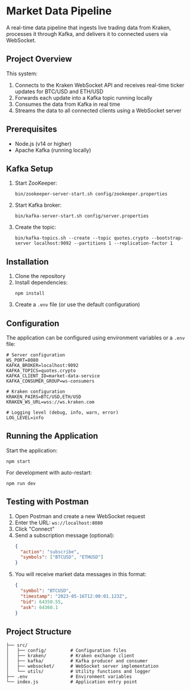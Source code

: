 # Market Data Pipeline

A real-time data pipeline that ingests live trading data from Kraken, processes it through Kafka, and delivers it to connected users via WebSocket.

## Project Overview

This system:

1. Connects to the Kraken WebSocket API and receives real-time ticker updates for BTC/USD and ETH/USD
2. Forwards each update into a Kafka topic running locally
3. Consumes the data from Kafka in real time
4. Streams the data to all connected clients using a WebSocket server

## Prerequisites

- Node.js (v14 or higher)
- Apache Kafka (running locally)

## Kafka Setup

1. Start ZooKeeper:

   ```
   bin/zookeeper-server-start.sh config/zookeeper.properties
   ```

2. Start Kafka broker:

   ```
   bin/kafka-server-start.sh config/server.properties
   ```

3. Create the topic:
   ```
   bin/kafka-topics.sh --create --topic quotes.crypto --bootstrap-server localhost:9092 --partitions 1 --replication-factor 1
   ```

## Installation

1. Clone the repository
2. Install dependencies:
   ```
   npm install
   ```
3. Create a `.env` file (or use the default configuration)

## Configuration

The application can be configured using environment variables or a `.env` file:

```
# Server configuration
WS_PORT=8080
KAFKA_BROKER=localhost:9092
KAFKA_TOPICS=quotes.crypto
KAFKA_CLIENT_ID=market-data-service
KAFKA_CONSUMER_GROUP=ws-consumers

# Kraken configuration
KRAKEN_PAIRS=BTC/USD,ETH/USD
KRAKEN_WS_URL=wss://ws.kraken.com

# Logging level (debug, info, warn, error)
LOG_LEVEL=info
```

## Running the Application

Start the application:

```
npm start
```

For development with auto-restart:

```
npm run dev
```

## Testing with Postman

1. Open Postman and create a new WebSocket request
2. Enter the URL: `ws://localhost:8080`
3. Click "Connect"
4. Send a subscription message (optional):
   ```json
   {
     "action": "subscribe",
     "symbols": ["BTCUSD", "ETHUSD"]
   }
   ```
5. You will receive market data messages in this format:
   ```json
   {
     "symbol": "BTCUSD",
     "timestamp": "2023-05-16T12:00:01.123Z",
     "bid": 64350.55,
     "ask": 64360.1
   }
   ```

## Project Structure

```
├── src/
│   ├── config/         # Configuration files
│   ├── kraken/         # Kraken exchange client
│   ├── kafka/          # Kafka producer and consumer
│   ├── websocket/      # WebSocket server implementation
│   └── utils/          # Utility functions and logger
├── .env                # Environment variables
└── index.js            # Application entry point
```
